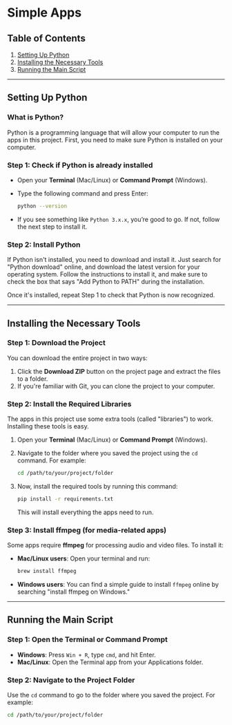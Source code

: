 # Simple Apps

## Table of Contents

1. [Setting Up Python](#setting-up-python)
2. [Installing the Necessary Tools](#installing-the-necessary-tools)
3. [Running the Main Script](#running-the-main-script)

---


## Setting Up Python

### What is Python?

Python is a programming language that will allow your computer to run the apps in this project. First, you need to make sure Python is installed on your computer.

### Step 1: Check if Python is already installed

- Open your **Terminal** (Mac/Linux) or **Command Prompt** (Windows).
- Type the following command and press Enter:

    ```bash
    python --version
    ```

- If you see something like `Python 3.x.x`, you’re good to go. If not, follow the next step to install it.

### Step 2: Install Python

If Python isn't installed, you need to download and install it. Just search for "Python download" online, and download the latest version for your operating system. Follow the instructions to install it, and make sure to check the box that says "Add Python to PATH" during the installation.

Once it's installed, repeat Step 1 to check that Python is now recognized.

---

## Installing the Necessary Tools

### Step 1: Download the Project

You can download the entire project in two ways:

1. Click the **Download ZIP** button on the project page and extract the files to a folder.
2. If you're familiar with Git, you can clone the project to your computer.

### Step 2: Install the Required Libraries

The apps in this project use some extra tools (called "libraries") to work. Installing these tools is easy.

1. Open your **Terminal** (Mac/Linux) or **Command Prompt** (Windows).
2. Navigate to the folder where you saved the project using the `cd` command. For example:

    ```bash
    cd /path/to/your/project/folder
    ```

3. Now, install the required tools by running this command:

    ```bash
    pip install -r requirements.txt
    ```

   This will install everything the apps need to run.

### Step 3: Install ffmpeg (for media-related apps)

Some apps require **ffmpeg** for processing audio and video files. To install it:

- **Mac/Linux users**: Open your terminal and run:

    ```bash
    brew install ffmpeg
    ```

- **Windows users**: You can find a simple guide to install `ffmpeg` online by searching "install ffmpeg on Windows."

---

## Running the Main Script

### Step 1: Open the Terminal or Command Prompt

- **Windows**: Press `Win + R`, type `cmd`, and hit Enter.
- **Mac/Linux**: Open the Terminal app from your Applications folder.

### Step 2: Navigate to the Project Folder

Use the `cd` command to go to the folder where you saved the project. For example:

```bash
cd /path/to/your/project/folder
